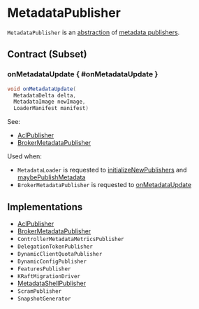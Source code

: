 # MetadataPublisher

`MetadataPublisher` is an [abstraction](#contract) of [metadata publishers](#implementations).

## Contract (Subset)

### onMetadataUpdate { #onMetadataUpdate }

```java
void onMetadataUpdate(
  MetadataDelta delta,
  MetadataImage newImage,
  LoaderManifest manifest)
```

See:

* [AclPublisher](../authorization/AclPublisher.md#onMetadataUpdate)
* [BrokerMetadataPublisher](BrokerMetadataPublisher.md#onMetadataUpdate)

Used when:

* `MetadataLoader` is requested to [initializeNewPublishers](MetadataLoader.md#initializeNewPublishers) and [maybePublishMetadata](MetadataLoader.md#maybePublishMetadata)
* `BrokerMetadataPublisher` is requested to [onMetadataUpdate](BrokerMetadataPublisher.md#onMetadataUpdate)

## Implementations

* [AclPublisher](../authorization/AclPublisher.md)
* [BrokerMetadataPublisher](BrokerMetadataPublisher.md)
* `ControllerMetadataMetricsPublisher`
* `DelegationTokenPublisher`
* `DynamicClientQuotaPublisher`
* `DynamicConfigPublisher`
* `FeaturesPublisher`
* `KRaftMigrationDriver`
* [MetadataShellPublisher](../tools/kafka-metadata-shell/MetadataShellPublisher.md)
* `ScramPublisher`
* `SnapshotGenerator`
